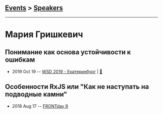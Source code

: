 ## [Events](../README.md) > [Speakers](../speakers.md)
---

# Мария Гришкевич

## Понимание как основа устойчивости к ошибкам
- 2019 Oct 19 -- [WSD 2019 - Екатеринбург](https://www.youtube.com/watch?v=DsfnFrwKksA&t=24261s)  | [:notebook:](https://wsd.events/2019/10/19/pres/error-proof/)  
## Особенности RxJS или &quot;Как не наступать на подводные камни&quot;
- 2018 Aug 17 -- [FRONTday 9](https://youtu.be/_YENFgmTYRg?t=6123)    
